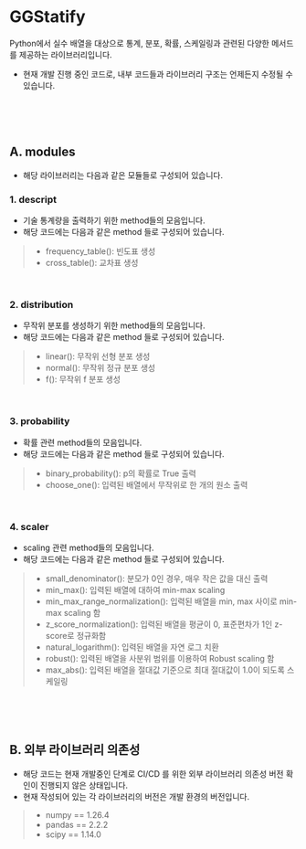 # GGStatify
Python에서 실수 배열을 대상으로 통계, 분포, 확률, 스케일링과 관련된 다양한 메서드를 제공하는 라이브러리입니다.
* 현재 개발 진행 중인 코드로, 내부 코드들과 라이브러리 구조는 언제든지 수정될 수 있습니다.

</br>
</br>
</br>

## A. modules
* 해당 라이브러리는 다음과 같은 모듈들로 구성되어 있습니다.
### 1. descript
* 기술 통계량을 출력하기 위한 method들의 모음입니다.
* 해당 코드에는 다음과 같은 method 들로 구성되어 있습니다.
> * frequency_table(): 빈도표 생성
> * cross_table(): 교차표 생성

</br>

### 2. distribution
* 무작위 분포를 생성하기 위한 method들의 모음입니다.
* 해당 코드에는 다음과 같은 method 들로 구성되어 있습니다.
> * linear(): 무작위 선형 분포 생성
> * normal(): 무작위 정규 분포 생성
> * f(): 무작위 f 분포 생성

</br>

### 3. probability
* 확률 관련 method들의 모음입니다.
* 해당 코드에는 다음과 같은 method 들로 구성되어 있습니다.
> * binary_probability(): p의 확률로 True 출력
> * choose_one(): 입력된 배열에서 무작위로 한 개의 원소 출력

</br>

### 4. scaler
* scaling 관련 method들의 모음입니다.
* 해당 코드에는 다음과 같은 method 들로 구성되어 있습니다.
> * small_denominator(): 분모가 0인 경우, 매우 작은 값을 대신 출력
> * min_max(): 입력된 배열에 대하여 min-max scaling
> * min_max_range_normalization(): 입력된 배열을 min, max 사이로 min-max scaling 함
> * z_score_normalization(): 입력된 배열을 평균이 0, 표준편차가 1인 z-score로 정규화함
> * natural_logarithm(): 입력된 배열을 자연 로그 치환
> * robust(): 입력된 배열을 사분위 범위를 이용하여 Robust scaling 함
> * max_abs(): 입력된 배열을 절대값 기준으로 최대 절대값이 1.0이 되도록 스케일링

</br>
</br>
</br>

## B. 외부 라이브러리 의존성
* 해당 코드는 현재 개발중인 단계로 CI/CD 를 위한 외부 라이브러리 의존성 버전 확인이 진행되지 않은 상태입니다.
* 현재 작성되어 있는 각 라이브러리의 버전은 개발 환경의 버전입니다.
> * numpy == 1.26.4
> * pandas == 2.2.2
> * scipy == 1.14.0
